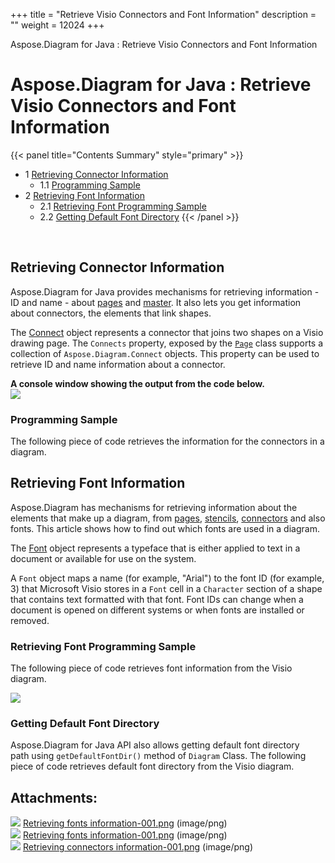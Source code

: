 +++
title = "Retrieve Visio Connectors and Font Information" 
description = "" 
weight = 12024 
+++

Aspose.Diagram for Java : Retrieve Visio Connectors and Font Information  

# Aspose.Diagram for Java : Retrieve Visio Connectors and Font Information


{{< panel title="Contents Summary" style="primary" >}}
*   1 [Retrieving Connector Information](#RetrieveVisioConnectorsandFontInformation-RetrievingConnectorInformation)
    *   1.1 [Programming Sample](#RetrieveVisioConnectorsandFontInformation-ProgrammingSample)
*   2 [Retrieving Font Information](#RetrieveVisioConnectorsandFontInformation-RetrievingFontInformation)
    *   2.1 [Retrieving Font Programming Sample](#RetrieveVisioConnectorsandFontInformation-RetrievingFontProgrammingSample)
    *   2.2 [Getting Default Font Directory](#RetrieveVisioConnectorsandFontInformation-GettingDefaultFontDirectory)
{{< /panel >}}
 

 

## Retrieving Connector Information

Aspose.Diagram for Java provides mechanisms for retrieving information - ID and name - about [pages](https://docs2.aspose.com/diagram/java/developerguide/workingwithpages/retrieve+get+copy+and+insert+a+page) and [master](#). It also lets you get information about connectors, the elements that link shapes.

The [Connect](http://www.aspose.com/api/java/diagram/com.aspose.diagram/classes/connect) object represents a connector that joins two shapes on a Visio drawing page. The `Connects` property, exposed by the [`Page`](http://www.aspose.com/api/java/diagram/com.aspose.diagram/classes/Page) class supports a collection of `Aspose.Diagram.Connect` objects. This property can be used to retrieve ID and name information about a connector.

**A console window showing the output from the code below.**  
![](https://docs2.aspose.com/diagram/java/attachments/18612234/18809120.png)

### Programming Sample

The following piece of code retrieves the information for the connectors in a diagram.

## Retrieving Font Information

Aspose.Diagram has mechanisms for retrieving information about the elements that make up a diagram, from [pages](https://docs2.aspose.com/diagram/java/developerguide/workingwithpages/retrieve+get+copy+and+insert+a+page), [stencils](#), [connectors](/pages/createpage.action?spaceKey=diagramjava&title=Retrieving+Connector+Information&linkCreation=true&fromPageId=18612234) and also fonts. This article shows how to find out which fonts are used in a diagram.

The [Font](http://www.aspose.com/api/java/diagram/com.aspose.diagram/classes/font) object represents a typeface that is either applied to text in a document or available for use on the system.

A `Font` object maps a name (for example, "Arial") to the font ID (for example, 3) that Microsoft Visio stores in a `Font` cell in a `Character` section of a shape that contains text formatted with that font. Font IDs can change when a document is opened on different systems or when fonts are installed or removed.

### Retrieving Font Programming Sample

The following piece of code retrieves font information from the Visio diagram.

  
![](https://docs2.aspose.com/diagram/java/attachments/18612234/18809122.png)

### Getting Default Font Directory

Aspose.Diagram for Java API also allows getting default font directory path using `getDefaultFontDir()` method of `Diagram` Class. The following piece of code retrieves default font directory from the Visio diagram.

## Attachments:

![](https://docs2.aspose.com/diagram/java/images/icons/bullet_blue.gif) [Retrieving fonts information-001.png](https://docs2.aspose.com/diagram/java/attachments/18612234/18809121.png) (image/png)  
![](https://docs2.aspose.com/diagram/java/images/icons/bullet_blue.gif) [Retrieving fonts information-001.png](https://docs2.aspose.com/diagram/java/attachments/18612234/18809122.png) (image/png)  
![](https://docs2.aspose.com/diagram/java/images/icons/bullet_blue.gif) [Retrieving connectors information-001.png](https://docs2.aspose.com/diagram/java/attachments/18612234/18809120.png) (image/png)  

